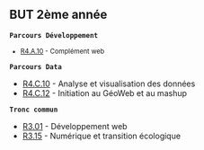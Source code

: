 ## BUT 2ème année

**`Parcours Développement`**
<small>
- [R4.A.10](./R4A10) - Complément web
</small>

**`Parcours Data`**
- [R4.C.10](./R4C10) - Analyse et visualisation des données
- [R4.C.12](./R4C12) - Initiation au GéoWeb et au mashup

**`Tronc commun`**
- [R3.01](./R301) - Développement web
- [R3.15](./R315) - Numérique et transition écologique
